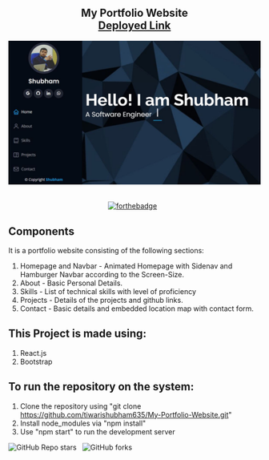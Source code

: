 <h2 align="center">
  My Portfolio Website<br/>
  <a href="https://tiwarishubham635.github.io/My-Portfolio-Website/" target="_blank">Deployed Link</a>
</h2>
<div align="center">
  <img alt="Demo" src="./Landing.jpg" />
</div>

<br/>

<center>

[![forthebadge](https://forthebadge.com/images/badges/made-with-javascript.svg)](https://forthebadge.com) &nbsp;

</center>

## Components

It is a portfolio website consisting of the following sections:

1. Homepage and Navbar - Animated Homepage with Sidenav and Hamburger Navbar according to the Screen-Size.
2. About - Basic Personal Details.
3. Skills - List of technical skills with level of proficiency
4. Projects - Details of the projects and github links.
5. Contact - Basic details and embedded location map with contact form.

## This Project is made using:

1.  React.js
2.  Bootstrap

## To run the repository on the system:

1.  Clone the repository using "git clone https://github.com/tiwarishubham635/My-Portfolio-Website.git"
2.  Install node_modules via "npm install"
3.  Use "npm start" to run the development server

![GitHub Repo stars](https://img.shields.io/github/stars/tiwarishubham635/My-Portfolio-Website?color=red&logo=github&style=for-the-badge) &nbsp;
![GitHub forks](https://img.shields.io/github/forks/tiwarishubham635/My-Portfolio-Website?color=red&logo=github&style=for-the-badge)
